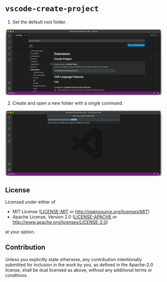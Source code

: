 # `vscode-create-project`

1. Set the default root folder.

![Screenshot 1 (settings)](resources/settings.png)

2. Create and open a new folder with a single command.

![Screenshot 2 (command)](resources/command.png)

## License

Licensed under either of

- MIT License
   ([LICENSE-MIT](LICENSE-MIT) or http://opensource.org/licenses/MIT)
- Apache License, Version 2.0
   ([LICENSE-APACHE](LICENSE-APACHE) or http://www.apache.org/licenses/LICENSE-2.0)

at your option.

## Contribution

Unless you explicitly state otherwise, any contribution intentionally submitted
for inclusion in the work by you, as defined in the Apache-2.0 license, shall be
dual licensed as above, without any additional terms or conditions.
